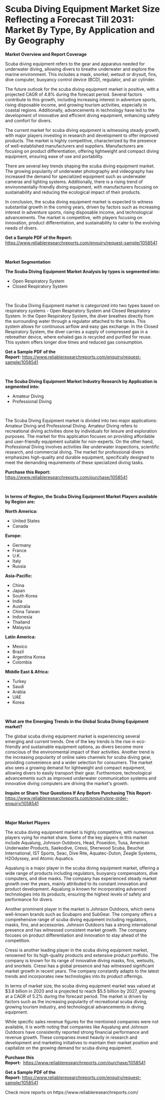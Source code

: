 <p><h1>Scuba Diving Equipment Market Size Reflecting a Forecast Till 2031: Market By Type, By Application and By Geography</h1></p><p><strong>Market Overview and Report Coverage</strong></p>
<p><p>Scuba diving equipment refers to the gear and apparatus needed for underwater diving, allowing divers to breathe underwater and explore the marine environment. This includes a mask, snorkel, wetsuit or drysuit, fins, dive computer, buoyancy control device (BCD), regulator, and air cylinder.</p><p>The future outlook for the scuba diving equipment market is positive, with a projected CAGR of 4.8% during the forecast period. Several factors contribute to this growth, including increasing interest in adventure sports, rising disposable income, and growing tourism activities, especially in coastal regions. Additionally, advancements in technology have led to the development of innovative and efficient diving equipment, enhancing safety and comfort for divers.</p><p>The current market for scuba diving equipment is witnessing steady growth, with major players investing in research and development to offer improved products. The market is highly competitive, characterized by the presence of well-established manufacturers and suppliers. Manufacturers are focusing on product differentiation, offering lightweight and compact diving equipment, ensuring ease of use and portability.</p><p>There are several key trends shaping the scuba diving equipment market. The growing popularity of underwater photography and videography has increased the demand for specialized equipment such as underwater cameras and lighting systems. Additionally, there is a rising trend of environmentally-friendly diving equipment, with manufacturers focusing on sustainability and reducing the ecological impact of their products.</p><p>In conclusion, the scuba diving equipment market is expected to witness substantial growth in the coming years, driven by factors such as increasing interest in adventure sports, rising disposable income, and technological advancements. The market is competitive, with players focusing on innovation, product differentiation, and sustainability to cater to the evolving needs of divers.</p></p>
<p><strong>Get a Sample PDF of the Report:</strong> <a href="https://www.reliableresearchreports.com/enquiry/request-sample/1058541">https://www.reliableresearchreports.com/enquiry/request-sample/1058541</a></p>
<p>&nbsp;</p>
<p><strong>Market Segmentation</strong></p>
<p><strong>The Scuba Diving Equipment Market Analysis by types is segmented into:</strong></p>
<p><ul><li>Open Respiratory System</li><li>Closed Respiratory System</li></ul></p>
<p>&nbsp;</p>
<p><p>The Scuba Diving Equipment market is categorized into two types based on respiratory systems - Open Respiratory System and Closed Respiratory System. In the Open Respiratory System, the diver breathes directly from the surrounding water through a regulator attached to the tanks. This system allows for continuous airflow and easy gas exchange. In the Closed Respiratory System, the diver carries a supply of compressed gas in a rebreather device, where exhaled gas is recycled and purified for reuse. This system offers longer dive times and reduced gas consumption.</p></p>
<p><strong>Get a Sample PDF of the Report:</strong>&nbsp;<a href="https://www.reliableresearchreports.com/enquiry/request-sample/1058541">https://www.reliableresearchreports.com/enquiry/request-sample/1058541</a></p>
<p>&nbsp;</p>
<p><strong>The Scuba Diving Equipment Market Industry Research by Application is segmented into:</strong></p>
<p><ul><li>Amateur Diving</li><li>Professional Diving</li></ul></p>
<p>&nbsp;</p>
<p><p>The Scuba Diving Equipment market is divided into two major applications: Amateur Diving and Professional Diving. Amateur Diving refers to recreational diving activities done by individuals for leisure and exploration purposes. The market for this application focuses on providing affordable and user-friendly equipment suitable for non-experts. On the other hand, Professional Diving involves activities like underwater inspections, scientific research, and commercial diving. The market for professional divers emphasizes high-quality and durable equipment, specifically designed to meet the demanding requirements of these specialized diving tasks.</p></p>
<p><strong>Purchase this Report:</strong>&nbsp; <a href="https://www.reliableresearchreports.com/purchase/1058541">https://www.reliableresearchreports.com/purchase/1058541</a></p>
<p>&nbsp;</p>
<p><strong>In terms of Region, the Scuba Diving Equipment Market Players available by Region are:</strong></p>
<p>
    <p> <strong> North America: </strong>
        <ul>
            <li>United States</li>
            <li>Canada</li>
        </ul>
        </p> 
    <p> <strong> Europe: </strong>
        <ul>
            <li>Germany</li>
            <li>France</li>
            <li>U.K.</li>
            <li>Italy</li>
            <li>Russia</li>
        </ul>
        </p> 
    <p> <strong> Asia-Pacific: </strong>
        <ul>
            <li>China</li>
            <li>Japan</li>
            <li>South Korea</li>
            <li>India</li>
            <li>Australia</li>
            <li>China Taiwan</li>
            <li>Indonesia</li>
            <li>Thailand</li>
            <li>Malaysia</li>
        </ul>
        </p> 
    <p> <strong> Latin America: </strong>
        <ul>
            <li>Mexico</li>
            <li>Brazil</li>
            <li>Argentina Korea</li>
            <li>Colombia</li>
        </ul>
        </p> 
    <p> <strong> Middle East & Africa: </strong>
        <ul>
            <li>Turkey</li>
            <li>Saudi</li>
            <li>Arabia</li>
            <li>UAE</li>
            <li>Korea</li>
        </ul>
    </p>
    </p>
<p>&nbsp;</p>
<p><strong>What are the Emerging Trends in the Global Scuba Diving Equipment market?</strong></p>
<p><p>The global scuba diving equipment market is experiencing several emerging and current trends. One of the key trends is the rise in eco-friendly and sustainable equipment options, as divers become more conscious of the environmental impact of their activities. Another trend is the increasing popularity of online sales channels for scuba diving gear, providing convenience and a wider selection for consumers. The market also sees a growing demand for lightweight and compact equipment, allowing divers to easily transport their gear. Furthermore, technological advancements such as improved underwater communication systems and innovative diving computers are driving the market's growth.</p></p>
<p><strong>Inquire or Share Your Questions If Any Before Purchasing This Report</strong>- <a href="https://www.reliableresearchreports.com/enquiry/pre-order-enquiry/1058541">https://www.reliableresearchreports.com/enquiry/pre-order-enquiry/1058541</a></p>
<p>&nbsp;</p>
<p><strong>Major Market Players</strong></p>
<p><p>The scuba diving equipment market is highly competitive, with numerous players vying for market share. Some of the key players in this market include Aqualung, Johnson Outdoors, Head, Poseidon, Tusa, American Underwater Products, Saekodive, Cressi, Sherwood Scuba, Beuchat International, IST Sports, Seac, Dive Rite, Aquatec-Duton, Zeagle Systems, H2Odyssey, and Atomic Aquatics. </p><p>Aqualung is a major player in the scuba diving equipment market, offering a wide range of products including regulators, buoyancy compensators, dive computers, and dive masks. The company has experienced steady market growth over the years, mainly attributed to its constant innovation and product development. Aqualung is known for incorporating advanced technologies into its products, ensuring the highest levels of safety and performance for divers.</p><p>Another prominent player in the market is Johnson Outdoors, which owns well-known brands such as Scubapro and SubGear. The company offers a comprehensive range of scuba diving equipment including regulators, masks, fins, and accessories. Johnson Outdoors has a strong international presence and has witnessed consistent market growth. The company focuses on product differentiation and innovation to stay ahead of the competition.</p><p>Cressi is another leading player in the scuba diving equipment market, renowned for its high-quality products and extensive product portfolio. The company is known for its range of innovative diving masks, fins, wetsuits, and snorkels. Cressi has a global presence and has witnessed significant market growth in recent years. The company constantly adapts to the latest trends and incorporates new technologies into its product offerings.</p><p>In terms of market size, the scuba diving equipment market was valued at $3.8 billion in 2020 and is projected to reach $5.5 billion by 2027, growing at a CAGR of 5.2% during the forecast period. The market is driven by factors such as the increasing popularity of recreational scuba diving, growing tourism industry, and technological advancements in diving equipment.</p><p>While specific sales revenue figures for the mentioned companies were not available, it is worth noting that companies like Aqualung and Johnson Outdoors have consistently reported strong financial performance and revenue growth. These companies invest heavily in research and development and marketing initiatives to maintain their market position and capitalize on the growing demand for scuba diving equipment.</p></p>
<p><strong>Purchase this Report:</strong>&nbsp;&nbsp;<a href="https://www.reliableresearchreports.com/purchase/1058541">https://www.reliableresearchreports.com/purchase/1058541</a></p>
<p></p>
<p><strong>Get a Sample PDF of the Report:</strong>&nbsp;<a href="https://www.reliableresearchreports.com/enquiry/request-sample/1058541">https://www.reliableresearchreports.com/enquiry/request-sample/1058541</a></p>
<p>Check more reports on https://www.reliableresearchreports.com/</p>